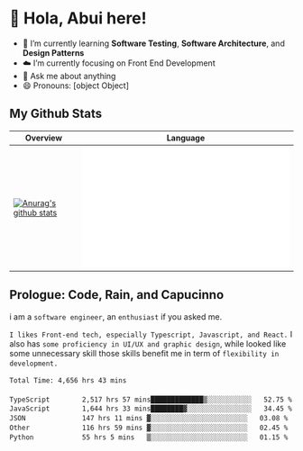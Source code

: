 # 👋 Hola, Abui here!

- 🌱 I’m currently learning **Software Testing**, **Software Architecture**, and **Design Patterns**
- ☁️ I’m currently focusing on Front End Development
- 💬 Ask me about anything
- 😄 Pronouns: [object Object]

## My Github Stats

| Overview | Language |
| --- | --- |
|[![Anurag's github stats](https://github-readme-stats.vercel.app/api?username=abui-am&count_private=true)](https://github.com/anuraghazra/github-readme-stats)|![Language](https://raw.githubusercontent.com/abui-am/stats/c6455f656dfce7acd3951e5ec5b25d72af0b2ee3/generated/languages.svg)|

## Prologue: Code, Rain, and Capucinno
i am a `software engineer`, an `enthusiast` if you asked me. 

`I likes Front-end tech, especially Typescript, Javascript, and React.` I also has `some proficiency in UI/UX and graphic design`, while looked like some unnecessary skill those skills benefit me in term of `flexibility in development.`


<!--START_SECTION:waka-->

```txt
Total Time: 4,656 hrs 43 mins

TypeScript        2,517 hrs 57 mins█████████████▒░░░░░░░░░░░   52.75 %
JavaScript        1,644 hrs 33 mins████████▓░░░░░░░░░░░░░░░░   34.45 %
JSON              147 hrs 11 mins ▓░░░░░░░░░░░░░░░░░░░░░░░░   03.08 %
Other             116 hrs 59 mins ▓░░░░░░░░░░░░░░░░░░░░░░░░   02.45 %
Python            55 hrs 5 mins   ▒░░░░░░░░░░░░░░░░░░░░░░░░   01.15 %
```

<!--END_SECTION:waka-->
